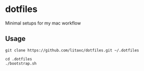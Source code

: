# dotfiles
Minimal setups for my mac workflow

## Usage
```
git clone https://github.com/litaxc/dotfiles.git ~/.dotfiles

cd .dotfiles
./bootstrap.sh
```

